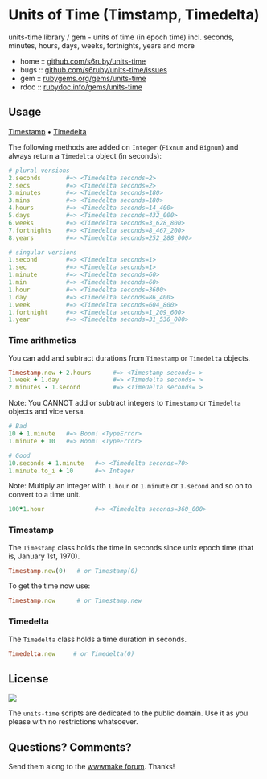 # Units of Time (Timstamp, Timedelta)


units-time library / gem - units of time (in epoch time) incl. seconds, minutes, hours, days, weeks, fortnights, years and more

* home  :: [github.com/s6ruby/units-time](https://github.com/s6ruby/units-time)
* bugs  :: [github.com/s6ruby/units-time/issues](https://github.com/s6ruby/units-time/issues)
* gem   :: [rubygems.org/gems/units-time](https://rubygems.org/gems/units-time)
* rdoc  :: [rubydoc.info/gems/units-time](http://rubydoc.info/gems/units-time)


## Usage

[Timestamp](#timestamp) • [Timedelta](#timedelta)


The following methods are added on `Integer` (`Fixnum` and `Bignum`)
and always return a `Timedelta` object (in seconds):

``` ruby
# plural versions
2.seconds       #=> <Timedelta seconds=2>
2.secs          #=> <Timedelta seconds=2>
3.minutes       #=> <Timedelta seconds=180>
3.mins          #=> <Timedelta seconds=180>
4.hours         #=> <Timedelta seconds=14_400>
5.days          #=> <Timedelta seconds=432_000>
6.weeks         #=> <Timedelta seconds=3_628_800>
7.fortnights    #=> <Timedelta seconds=8_467_200>
8.years         #=> <Timedelta seconds=252_288_000>

# singular versions
1.second        #=> <Timedelta seconds=1>
1.sec           #=> <Timedelta seconds=1>
1.minute        #=> <Timedelta seconds=60>
1.min           #=> <Timedelta seconds=60>
1.hour          #=> <Timedelta seconds=3600>
1.day           #=> <Timedelta seconds=86_400>
1.week          #=> <Timedelta seconds=604_800>
1.fortnight     #=> <Timedelta seconds=1_209_600>
1.year          #=> <Timedelta seconds=31_536_000>
```


### Time arithmetics

You can add and subtract durations from `Timestamp` or `Timedelta` objects.

``` ruby
Timestamp.now + 2.hours      #=> <Timestamp seconds= >
1.week + 1.day               #=> <Timedelta seconds= >
2.minutes - 1.second         #=> <TimeDelta seconds= >
```

Note: You CANNOT add or subtract integers to `Timestamp` or `Timedelta` objects
and vice versa.

``` ruby
# Bad
10 + 1.minute   #=> Boom! <TypeError>
1.minute + 10   #=> Boom! <TypeError>

# Good
10.seconds + 1.minute   #=> <Timedelta seconds=70>
1.minute.to_i + 10      #=> Integer
```

Note: Multiply an integer with `1.hour` or `1.minute` or `1.second` and so on
to convert to a time unit.

``` ruby
100*1.hour              #=> <Timedelta seconds=360_000>
```


### Timestamp

The `Timestamp` class holds the time in seconds since unix epoch time (that is, January 1st, 1970).

``` ruby
Timestamp.new(0)   # or Timestamp(0)
```

To get the time now use:

``` ruby
Timestamp.now      # or Timestamp.new
```



### Timedelta

The `Timedelta` class holds a time duration in seconds.

``` ruby
Timedelta.new     # or Timedelta(0)
```




## License

![](https://publicdomainworks.github.io/buttons/zero88x31.png)

The `units-time` scripts are dedicated to the public domain.
Use it as you please with no restrictions whatsoever.


## Questions? Comments?

Send them along to the [wwwmake forum](http://groups.google.com/group/wwwmake).
Thanks!
